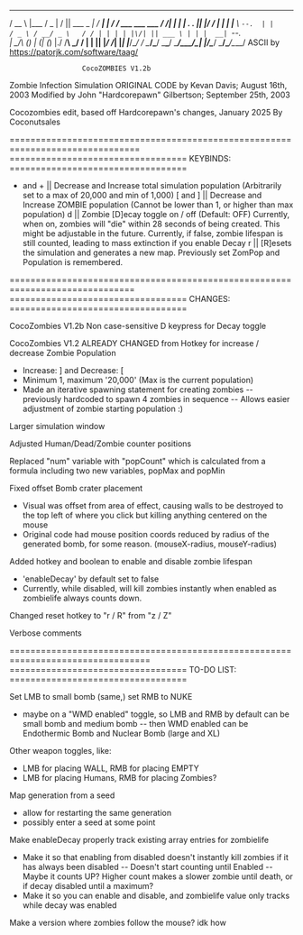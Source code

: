  _____                  ______________  _________ _____ _____ _____ 
/  __ \                |___  /  _  |  \/  || ___ \_   _|  ___/  ___|
| /  \/ ___   ___ ___     / /| | | | .  . || |_/ / | | | |__ \ `--. 
| |    / _ \ / __/ _ \   / / | | | | |\/| || ___ \ | | |  __| `--. \
| \__/\ (_) | (_| (_) |./ /__\ \_/ / |  | || |_/ /_| |_| |___/\__/ /
 \____/\___/ \___\___/ \_____/\___/\_|  |_/\____/ \___/\____/\____/ 
                          ASCII by https://patorjk.com/software/taag/
                                  
                      CocoZOMBIES V1.2b
                                  
Zombie Infection Simulation
ORIGINAL CODE by Kevan Davis; August 16th, 2003
Modified by John "Hardcorepawn" Gilbertson; September 25th, 2003

Cocozombies edit, based off Hardcorepawn's changes, January 2025
By Coconutsales

===============================================================================
================================== KEYBINDS: ==================================

- and + || Decrease and Increase total simulation population (Arbitrarily set to a max of 20,000 and min of 1,000)
[ and ] || Decrease and Increase ZOMBIE population (Cannot be lower than 1, or higher than max population)
d || Zombie [D]ecay toggle on / off (Default: OFF) Currently, when on, zombies will "die" within 28 seconds of being created. This might be adjustable in the future.
    Currently, if false, zombie lifespan is still counted, leading to mass extinction if you enable Decay
r || [R]esets the simulation and generates a new map. Previously set ZomPop and Population is remembered.

==============================================================================
================================== CHANGES: ==================================


CocoZombies V1.2b
Non case-sensitive D keypress for Decay toggle

CocoZombies V1.2
ALREADY CHANGED from 
Hotkey for increase / decrease Zombie Population 
- Increase: ] and Decrease: [
- Minimum 1, maximum '20,000' (Max is the current population)
- Made an iterative spawning statement for creating zombies
-- previously hardcoded to spawn 4 zombies in sequence
-- Allows easier adjustment of zombie starting population :)

Larger simulation window

Adjusted Human/Dead/Zombie counter positions

Replaced "num" variable with "popCount" which is calculated from a formula including two new variables, popMax and popMin

Fixed offset Bomb crater placement
- Visual was offset from area of effect, causing walls to be destroyed to the top left of where you click but killing anything centered on the mouse
- Original code had mouse position coords reduced by radius of the generated bomb, for some reason. (mouseX-radius, mouseY-radius)

Added hotkey and boolean to enable and disable zombie lifespan
- 'enableDecay' by default set to false
- Currently, while disabled, will kill zombies instantly when enabled as zombielife always counts down.

Changed reset hotkey to "r / R" from "z / Z"

Verbose comments

=================================================================================
================================== TO-DO LIST: ==================================

Set LMB to small bomb (same,) set RMB to NUKE
- maybe on a "WMD enabled" toggle, so LMB and RMB by default can be small bomb and medium bomb
-- then WMD enabled can be Endothermic Bomb and Nuclear Bomb (large and XL)

Other weapon toggles, like:
- LMB for placing WALL, RMB for placing EMPTY
- LMB for placing Humans, RMB for placing Zombies?

Map generation from a seed
- allow for restarting the same generation
- possibly enter a seed at some point

Make enableDecay properly track existing array entries for zombielife
- Make it so that enabling from disabled doesn't instantly kill zombies if it has always been disabled
-- Doesn't start counting until Enabled
-- Maybe it counts UP? Higher count makes a slower zombie until death, or if decay disabled until a maximum?
- Make it so you can enable and disable, and zombielife value only tracks while decay was enabled

Make a version where zombies follow the mouse? idk how
